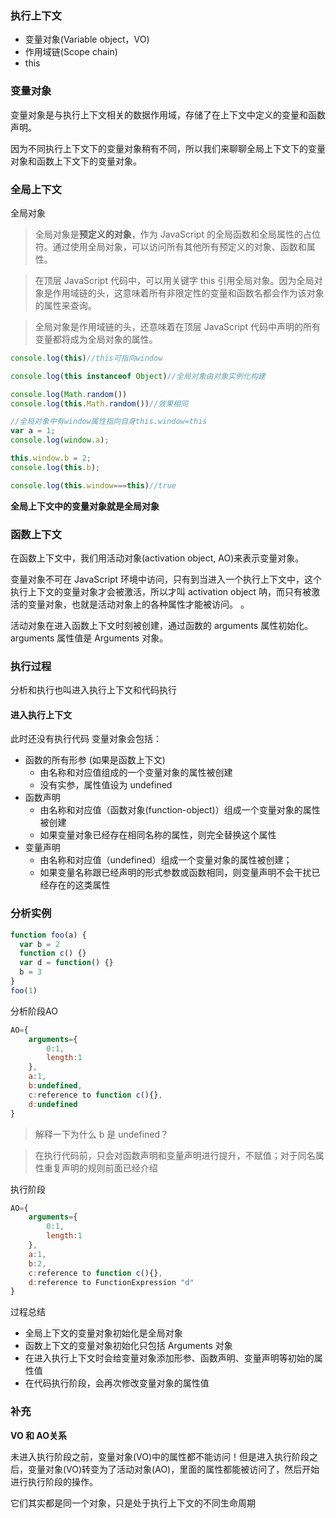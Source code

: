 ### 执行上下文
- 变量对象(Variable object，VO)
- 作用域链(Scope chain)
- this
### 变量对象
变量对象是与执行上下文相关的数据作用域，存储了在上下文中定义的变量和函数声明。

因为不同执行上下文下的变量对象稍有不同，所以我们来聊聊全局上下文下的变量对象和函数上下文下的变量对象。
### 全局上下文
全局对象

> 全局对象是**预定义的对象**，作为 JavaScript 的全局函数和全局属性的占位符。通过使用全局对象，可以访问所有其他所有预定义的对象、函数和属性。

> 在顶层 JavaScript 代码中，可以用关键字 this 引用全局对象。因为全局对象是作用域链的头，这意味着所有非限定性的变量和函数名都会作为该对象的属性来查询。

> 全局对象是作用域链的头，还意味着在顶层 JavaScript 代码中声明的所有变量都将成为全局对象的属性。
```js
console.log(this)//this可指向window

console.log(this instanceof Object)//全局对象由对象实例化构建

console.log(Math.random())
console.log(this.Math.random())//效果相同

//全局对象中有window属性指向自身this.window=this
var a = 1;
console.log(window.a);

this.window.b = 2;
console.log(this.b);

console.log(this.window===this)//true
```
**全局上下文中的变量对象就是全局对象**
### 函数上下文
在函数上下文中，我们用活动对象(activation object, AO)来表示变量对象。

变量对象不可在 JavaScript 环境中访问，只有到当进入一个执行上下文中，这个执行上下文的变量对象才会被激活，所以才叫 activation object 呐，而只有被激活的变量对象，也就是活动对象上的各种属性才能被访问。
。

活动对象在进入函数上下文时刻被创建，通过函数的 arguments 属性初始化。arguments 属性值是 Arguments 对象。
### 执行过程
分析和执行也叫进入执行上下文和代码执行
#### 进入执行上下文
此时还没有执行代码
变量对象会包括：

- 函数的所有形参 (如果是函数上下文)
    - 由名称和对应值组成的一个变量对象的属性被创建
    - 没有实参，属性值设为 undefined
- 函数声明
    - 由名称和对应值（函数对象(function-object)）组成一个变量对象的属性被创建
    - 如果变量对象已经存在相同名称的属性，则完全替换这个属性
- 变量声明
    - 由名称和对应值（undefined）组成一个变量对象的属性被创建；
    - 如果变量名称跟已经声明的形式参数或函数相同，则变量声明不会干扰已经存在的这类属性
### 分析实例
```js
function foo(a) {
  var b = 2
  function c() {}
  var d = function() {}
  b = 3
}
foo(1)
```
分析阶段AO
```js
AO={
    arguments={
        0:1,
        length:1
    },
    a:1,
    b:undefined,
    c:reference to function c(){},
    d:undefined
}
```
> 解释一下为什么 b 是 undefined？

> 在执行代码前，只会对函数声明和变量声明进行提升，不赋值；对于同名属性重复声明的规则前面已经介绍

执行阶段

```js
AO={
    arguments={
        0:1,
        length:1
    },
    a:1,
    b:2,
    c:reference to function c(){},
    d:reference to FunctionExpression "d"
}
```
过程总结
- 全局上下文的变量对象初始化是全局对象
- 函数上下文的变量对象初始化只包括 Arguments 对象
- 在进入执行上下文时会给变量对象添加形参、函数声明、变量声明等初始的属性值
- 在代码执行阶段，会再次修改变量对象的属性值

### 补充
**VO 和 AO关系**

未进入执行阶段之前，变量对象(VO)中的属性都不能访问！但是进入执行阶段之后，变量对象(VO)转变为了活动对象(AO)，里面的属性都能被访问了，然后开始进行执行阶段的操作。

它们其实都是同一个对象，只是处于执行上下文的不同生命周期